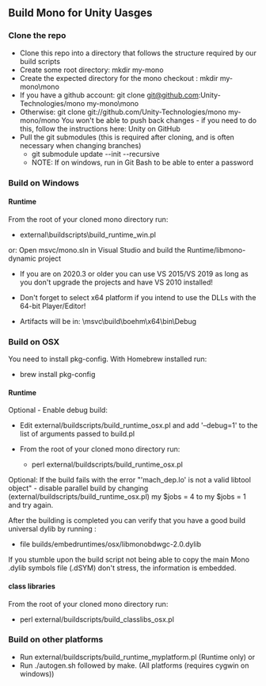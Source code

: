 ## Build Mono for Unity Uasges

### Clone the repo
- Clone this repo into a directory that follows the structure required by our build scripts
- Create some root directory: mkdir my-mono
- Create the expected directory for the mono checkout : mkdir my-mono\mono
- If you have a github account: git clone git@github.com:Unity-Technologies/mono my-mono\mono
- Otherwise: git clone git://github.com/Unity-Technologies/mono my-mono/mono  You won't be able to push back changes - if you need to do this, follow the instructions here: Unity on GitHub
- Pull the git submodules (this is required after cloning, and is often necessary when changing branches)
  - git submodule update --init --recursive
  - NOTE:  If on windows, run in Git Bash to be able to enter a password

### Build on Windows

#### Runtime
From the root of your cloned mono directory run:
- external\buildscripts\build_runtime_win.pl

or: Open msvc/mono.sln in Visual Studio and build the Runtime/libmono-dynamic project

- If you are on 2020.3 or older you can use VS 2015/VS 2019 as long as you don't upgrade the projects and have VS 2010 installed!

- Don't forget to select x64 platform if you intend to use the DLLs with the 64-bit Player/Editor!

- Artifacts will be in: <mono root>\msvc\build\boehm\x64\bin\Debug

### Build on OSX
You need to install pkg-config. With Homebrew installed run:
- brew install pkg-config

#### Runtime
Optional - Enable debug build: 

- Edit external/buildscripts/build_runtime_osx.pl and add '–debug=1' to the list of arguments passed to build.pl

- From the root of your cloned mono directory run:
  - perl external/buildscripts/build_runtime_osx.pl

Optional: If the build fails with the error "'mach_dep.lo' is not a valid libtool object" - disable parallel build by changing (external/buildscripts/build_runtime_osx.pl) my $jobs = 4 to my $jobs = 1 and try again.

After the building is completed you can verify that you have a good build universal dylib by running : 

- file builds/embedruntimes/osx/libmonobdwgc-2.0.dylib

If you stumble upon the build script not being able to copy the main Mono .dylib symbols file (.dSYM) don't stress, the information is embedded.

#### class libraries

From the root of your cloned mono directory run:
 - perl external/buildscripts/build_classlibs_osx.pl

### Build on other platforms
- Run external/buildscripts/build_runtime_myplatform.pl (Runtime only)
or
- Run ./autogen.sh followed by make. (All platforms (requires cygwin on windows))